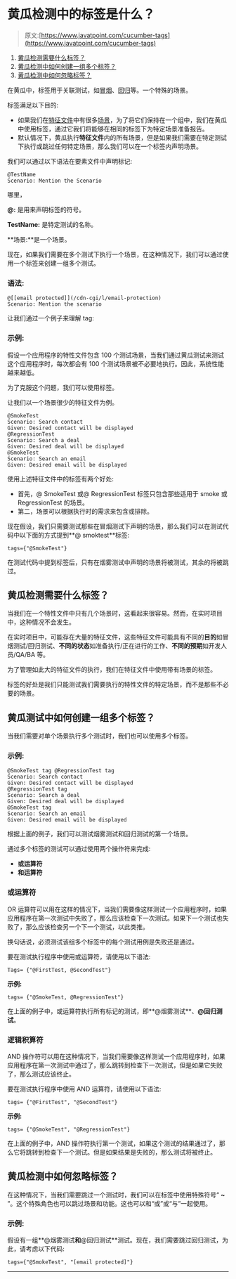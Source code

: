 # 黄瓜检测中的标签是什么？

> 原文:[https://www.javatpoint.com/cucumber-tags](https://www.javatpoint.com/cucumber-tags)

1.  [黄瓜检测需要什么标签？](#need-for-tags)
2.  [黄瓜检测中如何创建一组多个标签？](#create-a-set-of-multiple-tags)
3.  [黄瓜检测中如何忽略标签？](#ignore-tags)

在黄瓜中，标签用于关联测试，如[冒烟](smoke-testing)、[回归](regression-testing)等。一个特殊的场景。

标签满足以下目的:

*   如果我们在[特征文件](feature-file-in-cucumber-testing)中有很多[场景](scenario-in-cucumber-testing)，为了将它们保持在一个组中，我们在黄瓜中使用标签，通过它我们将能够在相同的标签下为特定场景准备报告。
*   默认情况下，黄瓜执行**特征文件**内的所有场景，但是如果我们需要在特定测试下执行或跳过任何特定场景，那么我们可以在一个标签内声明场景。

我们可以通过以下语法在要素文件中声明标记:

```
@TestName
Scenario: Mention the Scenario 

```

哪里，

**@:** 是用来声明标签的符号。

**TestName:** 是特定测试的名称。

**场景:**是一个场景。

现在，如果我们需要在多个测试下执行一个场景，在这种情况下，我们可以通过使用一个标签来创建一组多个测试。

### 语法:

```
@[[email protected]](/cdn-cgi/l/email-protection) 
Scenario: Mention the scenario 

```

让我们通过一个例子来理解 tag:

### 示例:

假设一个应用程序的特性文件包含 100 个测试场景，当我们通过黄瓜测试来测试这个应用程序时，每次都会有 100 个测试场景被不必要地执行。因此，系统性能越来越低。

为了克服这个问题，我们可以使用标签。

让我们以一个场景很少的特征文件为例。

```
@SmokeTest 
Scenario: Search contact
Given: Desired contact will be displayed
@RegressionTest 
Scenario: Search a deal
Given: Desired deal will be displayed
@SmokeTest 
Scenario: Search an email	
Given: Desired email will be displayed

```

使用上述特征文件中的标签有两个好处:

*   首先，@ SmokeTest 或@ RegressionTest 标签只包含那些适用于 smoke 或 RegressionTest 的场景。
*   第二，场景可以根据执行时的需求来包含或排除。

现在假设，我们只需要测试那些在冒烟测试下声明的场景，那么我们可以在测试代码中以下面的方式提到**@ smoktest**标签:

```
tags={"@SmokeTest"}

```

在测试代码中提到标签后，只有在烟雾测试中声明的场景将被测试，其余的将被跳过。

## 黄瓜检测需要什么标签？

当我们在一个特性文件中只有几个场景时，这看起来很容易。然而，在实时项目中，这种情况不会发生。

在实时项目中，可能存在大量的特征文件，这些特征文件可能具有不同的**目的**如冒烟测试/回归测试、**不同的状态**如准备执行/正在进行的工作、**不同的预期**如开发人员/QA/BA 等。

为了管理如此大的特征文件的执行，我们在特征文件中使用带有场景的标签。

标签的好处是我们只能测试我们需要执行的特性文件的特定场景，而不是那些不必要的场景。

## 黄瓜测试中如何创建一组多个标签？

当我们需要对单个场景执行多个测试时，我们也可以使用多个标签。

### 示例:

```
@SmokeTest tag @RegressionTest tag
Scenario: Search contact
Given: Desired contact will be displayed
@RegressionTest tag
Scenario: Search a deal
Given: Desired deal will be displayed
@SmokeTest tag
Scenario: Search an email
Given: Desired email will be displayed

```

根据上面的例子，我们可以测试烟雾测试和回归测试的第一个场景。

通过多个标签的测试可以通过使用两个操作符来完成:

*   **或运算符**
*   **和运算符**

### 或运算符

OR 运算符可以用在这样的情况下，当我们需要像这样测试一个应用程序时，如果应用程序在第一次测试中失败了，那么应该检查下一次测试。如果下一个测试也失败了，那么应该检查另一个下一个测试，以此类推。

换句话说，必须测试该组多个标签中的每个测试用例是失败还是通过。

要在测试执行程序中使用或运算符，请使用以下语法:

```
Tags= {"@FirstTest, @SecondTest"}

```

**示例:**

```
tags= {"@SmokeTest, @RegressionTest"}

```

在上面的例子中，或运算符执行所有标记的测试，即**@烟雾测试**、**@回归测试**。

### 逻辑积算符

AND 操作符可以用在这种情况下，当我们需要像这样测试一个应用程序时，如果应用程序在第一次测试中通过了，那么跳转到检查下一次测试，但是如果它失败了，那么测试应该终止。

要在测试执行程序中使用 AND 运算符，请使用以下语法:

```
tags= {"@FirstTest", "@SecondTest"}

```

**示例:**

```
tags= {"@SmokeTest", "@RegressionTest"}

```

在上面的例子中，AND 操作符执行第一个测试，如果这个测试的结果通过了，那么它将跳转到检查下一个测试。但是如果结果是失败的，那么测试将被终止。

## 黄瓜检测中如何忽略标签？

在这种情况下，当我们需要跳过一个测试时，我们可以在标签中使用特殊符号“ **~** ”。这个特殊角色也可以跳过场景和功能。这也可以和“或”或“与”一起使用。

### 示例:

假设有一组**@烟雾测试**和**@回归测试**测试。现在，我们需要跳过回归测试，为此，请考虑以下代码:

```
tags={"@SmokeTest", "[email protected]"}

```

* * *